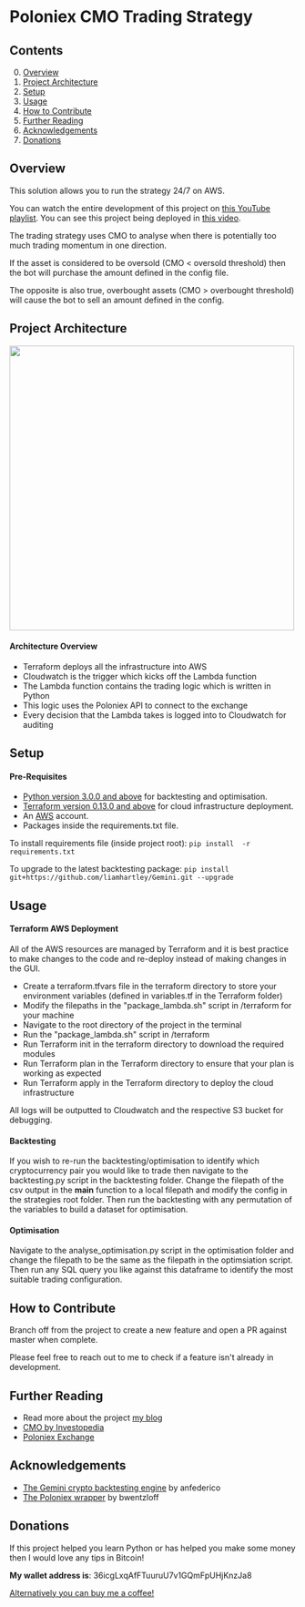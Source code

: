 # Poloniex CMO Trading Strategy

## Contents
0. [Overview](#overview)
1. [Project Architecture](#projectarchitecture)
2. [Setup](#setup) 
3. [Usage](#usage)
4. [How to Contribute](#howtocontribute)
5. [Further Reading](#furtherreading)
6. [Acknowledgements](#acknowledgements)
7. [Donations](#donations)

<a name="overview"></a>
## Overview 

This solution allows you to run the strategy 24/7 on AWS.

You can watch the entire development of this project on [this YouTube playlist](https://www.youtube.com/watch?v=ee0JCfeFw1o&list=PLobCEGRAX3hZ0KqKoZ1RTlYZF-VguIhtC&index=4).
You can see this project being deployed in [this video](https://www.youtube.com/watch?v=ee0JCfeFw1o&list=PLobCEGRAX3hZ0KqKoZ1RTlYZF-VguIhtC&index=3). 

The trading strategy uses CMO to analyse when there is potentially too much trading momentum in one direction.

If the asset is considered to be oversold (CMO < oversold threshold) then the bot will purchase the amount defined in the config file.

The opposite is also true, overbought assets (CMO > overbought threshold) will cause the bot to sell an amount defined in the config. 

<a name="projectarchitecture"></a>
## Project Architecture 

<img src="https://github.com/liamhartley/cryptotradingbot/blob/master/trading_strategies/poloniex_cmo_trading_strategy/docs/cmo_trading_architecture.png" width="500px">

#### Architecture Overview

- Terraform deploys all the infrastructure into AWS
- Cloudwatch is the trigger which kicks off the Lambda function
- The Lambda function contains the trading logic which is written in Python
- This logic uses the Poloniex API to connect to the exchange
- Every decision that the Lambda takes is logged into to Cloudwatch for auditing



<a name="setup"></a>
## Setup 


#### Pre-Requisites

- [Python version 3.0.0 and above](https://www.python.org/downloads/) for backtesting and optimisation.
- [Terraform version 0.13.0 and above](https://www.terraform.io/downloads.html) for cloud infrastructure deployment.
- An [AWS](https://aws.amazon.com) account.
- Packages inside the requirements.txt file.

To install requirements file (inside project root): `pip install  -r requirements.txt`

To upgrade to the latest backtesting package: `pip install  git+https://github.com/liamhartley/Gemini.git --upgrade`


<a name="usage"></a>
## Usage 

#### Terraform AWS Deployment

All of the AWS resources are managed by Terraform and it is best practice to make changes to the code and re-deploy instead of making changes in the GUI.

- Create a terraform.tfvars file in the terraform directory to store your environment variables (defined in variables.tf in the Terraform folder)
- Modify the filepaths in the "package_lambda.sh" script in <strategy>/terraform for your machine
- Navigate to the root directory of the project in the terminal
- Run the "package_lambda.sh" script in <strategy>/terraform
- Run Terraform init in the terraform directory to download the required modules
- Run Terraform plan in the Terraform directory to ensure that your plan is working as expected
- Run Terraform apply in the Terraform directory to deploy the cloud infrastructure

All logs will be outputted to Cloudwatch and the respective S3 bucket for debugging.

#### Backtesting

If you wish to re-run the backtesting/optimisation to identify which cryptocurrency pair you would like to trade then navigate to the backtesting.py script in the backtesting folder.
Change the filepath of the csv output in the __main__ function to a local filepath and modify the config in the strategies root folder.
Then run the backtesting with any permutation of the variables to build a dataset for optimisation.

#### Optimisation

Navigate to the analyse_optimisation.py script in the optimisation folder and change the filepath to be the same as the filepath in the optimsiation script.
Then run any SQL query you like against this dataframe to identify the most suitable trading configuration.

<a name="howtocontribute"></a>
## How to Contribute 

Branch off from the project to create a new feature and open a PR against master when complete. 

Please feel free to reach out to me to check if a feature isn't already in development.

<a name="projectarchitecture"></a>
## Further Reading
- Read more about the project [my blog](https://medium.datadriveninvestor.com/deploying-a-bitcoin-trading-bot-eb9998dfc0f5)
- [CMO by Investopedia](https://www.investopedia.com/terms/c/chandemomentumoscillator.asp)
- [Poloniex Exchange](https://poloniex.com)

<a name="acknowledgements"></a>
## Acknowledgements 
- [The Gemini crypto backtesting engine](https://github.com/anfederico/Gemini) by anfederico 
- [The Poloniex wrapper](https://github.com/bwentzloff/trading-bot) by bwentzloff

<a name="donations"></a>
## Donations 

If this project helped you learn Python or has helped you make some money then I would love any tips in Bitcoin!

**My wallet address is**: 36icgLxqAfFTuuruU7v1GQmFpUHjKnzJa8

[Alternatively you can buy me a coffee!](https://www.buymeacoffee.com/liamhartley)

